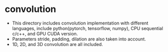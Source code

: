 # convolution
- This directory includes convolution implementation with different languages, include python(pytorch, tensorflow, numpy), CPU sequential c/c++, and GPU CUDA version.
- Parameters stride, padding, dilation are also taken into account.
- 1D, 2D, and 3D convolution are all included.
